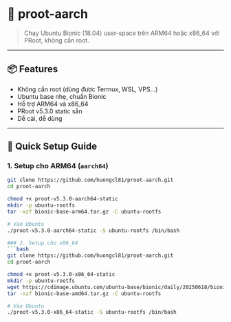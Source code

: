 
# 🐧 proot-aarch

> Chạy Ubuntu Bionic (18.04) user-space trên ARM64 hoặc x86_64 với PRoot, không cần root.

---

## 📦 Features

- Không cần root (dùng được Termux, WSL, VPS...)
- Ubuntu base nhẹ, chuẩn Bionic
- Hỗ trợ ARM64 và x86_64
- PRoot v5.3.0 static sẵn
- Dễ cài, dễ dùng

---

## 🚀 Quick Setup Guide

### 1. Setup cho ARM64 (`aarch64`)
```bash
git clone https://github.com/huongcl81/proot-aarch.git
cd proot-aarch

chmod +x proot-v5.3.0-aarch64-static
mkdir -p ubuntu-rootfs
tar -xzf bionic-base-arm64.tar.gz -C ubuntu-rootfs

# Vào Ubuntu
./proot-v5.3.0-aarch64-static -S ubuntu-rootfs /bin/bash

### 2. Setup cho x86_64
```bash
git clone https://github.com/huongcl81/proot-aarch.git
cd proot-aarch

chmod +x proot-v5.3.0-x86_64-static
mkdir -p ubuntu-rootfs
wget https://cdimage.ubuntu.com/ubuntu-base/bionic/daily/20250618/bionic-base-amd64.tar.gz
tar -xzf bionic-base-amd64.tar.gz -C ubuntu-rootfs

# Vào Ubuntu
./proot-v5.3.0-x86_64-static -S ubuntu-rootfs /bin/bash
